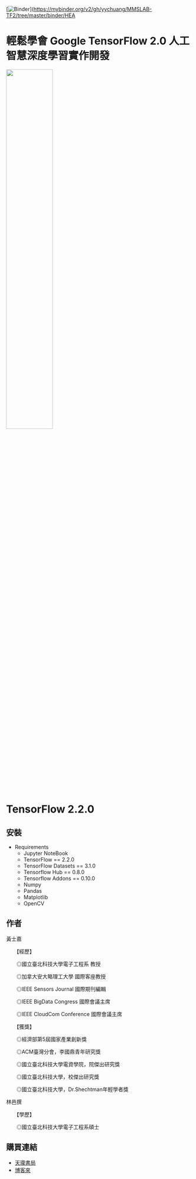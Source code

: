 
[![Binder](https://mybinder.org/badge_logo.svg)](https://mybinder.org/v2/gh/yychuang/MMSLAB-TF2/tree/master/binder/HEA


# 輕鬆學會 Google TensorFlow 2.0 人工智慧深度學習實作開發 

<img src="https://raw.githubusercontent.com/taipeitechmmslab/MMSLAB-TF2/master/Cover.jpg" width="50%" height="50%"/>

# TensorFlow 2.2.0
##  安裝

- Requirements
    - Jupyter NoteBook
    - TensorFlow == 2.2.0
    - TensorFlow Datasets == 3.1.0
    - Tensorflow Hub == 0.8.0
    - Tensorflow Addons == 0.10.0
    - Numpy
    - Pandas
    - Matplotlib
    - OpenCV

## 作者
黃士嘉

　　【經歷】

　　◎國立臺北科技大學電子工程系 教授

　　◎加拿大安大略理工大學 國際客座教授

　　◎IEEE Sensors Journal 國際期刊編輯

　　◎IEEE BigData Congress 國際會議主席

　　◎IEEE CloudCom Conference 國際會議主席

　　【獲獎】

　　◎經濟部第5屆國家產業創新獎

　　◎ACM臺灣分會，李國鼎青年研究獎

　　◎國立臺北科技大學電資學院，院傑出研究獎

　　◎國立臺北科技大學，校傑出研究獎

　　◎國立臺北科技大學，Dr.Shechtman年輕學者獎


林邑撰

　　【學歷】

　　◎國立臺北科技大學電子工程系碩士

## 購買連結

- [天瓏書局](https://www.tenlong.com.tw/products/9789864344635)
- [博客來](https://www.books.com.tw/products/0010847790)

